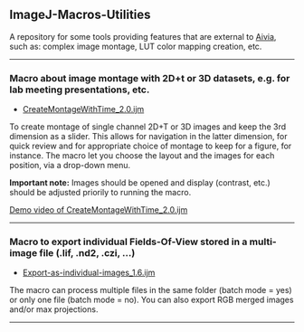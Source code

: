 ## ImageJ-Macros-Utilities
A repository for some tools providing features that are external to [Aivia](https://www.drvtechnologies.com/aivia), such as: complex image montage, LUT color mapping creation, etc.

---
### Macro about image montage with 2D+t or 3D datasets, e.g. for lab meeting presentations, etc.

* [CreateMontageWithTime_2.0.ijm](/CreateMontageWithTime_2.0.ijm "Right-click > Save Link As, to download file")

To create montage of single channel 2D+T or 3D images and keep the 3rd dimension as a slider. This allows for navigation in the latter dimension, for quick review and for appropriate choice of montage to keep for a figure, for instance.
The macro let you choose the layout and the images for each position, via a drop-down menu. 

<b>Important note:</b> Images should be opened and display (contrast, etc.) should be adjusted priorily to running the macro.

[Demo video of CreateMontageWithTime_2.0.ijm](/DRVisionFiles/Videos/CreateMontageWithTime_2.0.ijm.mp4 "Demo video")

---
### Macro to export individual Fields-Of-View stored in a multi-image file (.lif, .nd2, .czi, ...)

* [Export-as-individual-images_1.6.ijm](/Export-as-individual-images_1.6.ijm "Right-click > Save Link As, to download file")

The macro can process multiple files in the same folder (batch mode = yes) or only one file (batch mode = no). 
You can also export RGB merged images and/or max projections.

---
